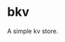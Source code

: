 <!--
 * @Author: xupingmao
 * @email: 578749341@qq.com
 * @Date: 2023-06-22 12:23:05
 * @LastEditors: xupingmao
 * @LastEditTime: 2023-06-22 12:47:10
 * @FilePath: \bkv\README.md
 * @Description: 描述
-->
# bkv

A simple kv store.

